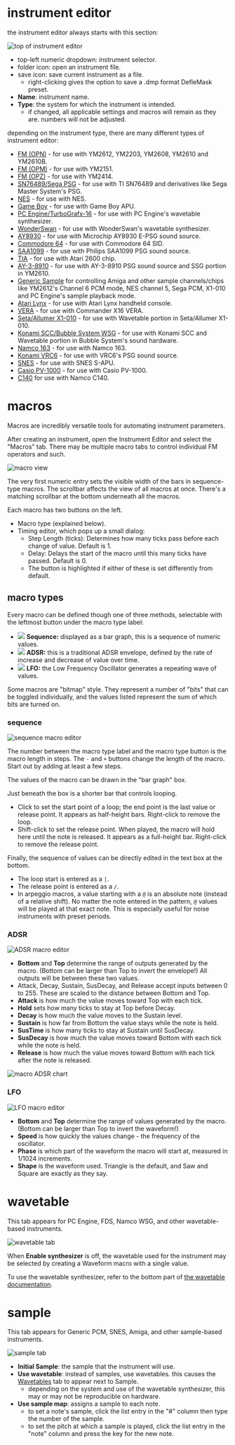 # instrument editor

the instrument editor always starts with this section:

![top of instrument editor](instrument-editor-top.png)

- top-left numeric dropdown: instrument selector.
- folder icon: open an instrument file.
- save icon: save current instrument as a file.
  - right-clicking gives the option to save a .dmp format DefleMask preset.
- **Name**: instrument name.
- **Type**: the system for which the instrument is intended.
  - if changed, all applicable settings and macros will remain as they are. numbers will not be adjusted.

depending on the instrument type, there are many different types of instrument editor:

- [FM (OPN)](fm-opn.md) - for use with YM2612, YM2203, YM2608, YM2610 and YM2610B.
- [FM (OPM)](fm-opm.md) - for use with YM2151.
- [FM (OPZ)](fm-opz.md) - for use with YM2414.
- [SN76489/Sega PSG](psg.md) - for use with TI SN76489 and derivatives like Sega Master System's PSG.
- [NES](nes.md) - for use with NES.
- [Game Boy](game-boy.md) - for use with Game Boy APU.
- [PC Engine/TurboGrafx-16](pce.md) - for use with PC Engine's wavetable synthesizer.
- [WonderSwan](wonderswan.md) - for use with WonderSwan's wavetable synthesizer.
- [AY8930](ay8930.md) - for use with Microchip AY8930 E-PSG sound source.
- [Commodore 64](c64.md) - for use with Commodore 64 SID.
- [SAA1099](saa.md) - for use with Philips SAA1099 PSG sound source.
- [TIA](tia.md) - for use with Atari 2600 chip.
- [AY-3-8910](ay8910.md) - for use with AY-3-8910 PSG sound source and SSG portion in YM2610.
- [Generic Sample](amiga.md) for controlling Amiga and other sample channels/chips like YM2612's Channel 6 PCM mode, NES channel 5, Sega PCM, X1-010 and PC Engine's sample playback mode.
- [Atari Lynx](lynx.md) - for use with Atari Lynx handheld console.
- [VERA](vera.md) - for use with Commander X16 VERA.
- [Seta/Allumer X1-010](x1_010.md) - for use with Wavetable portion in Seta/Allumer X1-010.
- [Konami SCC/Bubble System WSG](scc.md) - for use with Konami SCC and Wavetable portion in Bubble System's sound hardware.
- [Namco 163](n163.md) - for use with Namco 163.
- [Konami VRC6](vrc6.md) - for use with VRC6's PSG sound source.
- [SNES](snes.md) - for use with SNES S-APU.
- [Casio PV-1000](pv1000.md) - for use with Casio PV-1000.
- [C140](c140.md) for use with Namco C140.

# macros

Macros are incredibly versatile tools for automating instrument parameters.

After creating an instrument, open the Instrument Editor and select the "Macros" tab. There may be multiple macro tabs to control individual FM operators and such.

![macro view](macroview.png)

The very first numeric entry sets the visible width of the bars in sequence-type macros. The scrollbar affects the view of all macros at once. There's a matching scrollbar at the bottom underneath all the macros.

Each macro has two buttons on the left.
- Macro type (explained below).
- Timing editor, which pops up a small dialog:
  - Step Length (ticks): Determines how many ticks pass before each change of value. Default is 1.
  - Delay: Delays the start of the macro until this many ticks have passed. Default is 0.
  - The button is highlighted if either of these is set differently from default.

## macro types

Every macro can be defined though one of three methods, selectable with the leftmost button under the macro type label:

- ![](macro-button-seq.png) **Sequence:** displayed as a bar graph, this is a sequence of numeric values.
- ![](macro-button-ADSR.png) **ADSR:** this is a traditional ADSR envelope, defined by the rate of increase and decrease of value over time.
- ![](macro-button-LFO.png) **LFO:** the Low Frequency Oscillator generates a repeating wave of values.

Some macros are "bitmap" style. They represent a number of "bits" that can be toggled individually, and the values listed represent the sum of which bits are turned on.

### sequence

![sequence macro editor](macro-seq.png)

The number between the macro type label and the macro type button is the macro length in steps. The `-` and `+` buttons change the length of the macro. Start out by adding at least a few steps.

The values of the macro can be drawn in the "bar graph" box.

Just beneath the box is a shorter bar that controls looping.
- Click to set the start point of a loop; the end point is the last value or release point. It appears as half-height bars. Right-click to remove the loop.
- Shift-click to set the release point. When played, the macro will hold here until the note is released. It appears as a full-height bar. Right-click to remove the release point.

Finally, the sequence of values can be directly edited in the text box at the bottom.
- The loop start is entered as a `|`.
- The release point is entered as a `/`.
- In arpeggio macros, a value starting with a `@` is an absolute note (instead of a relative shift). No matter the note entered in the pattern, `@` values will be played at that exact note. This is especially useful for noise instruments with preset periods.

### ADSR

![ADSR macro editor](macro-ADSR.png)

- **Bottom** and **Top** determine the range of outputs generated by the macro. (Bottom can be larger than Top to invert the envelope!) All outputs will be between these two values.
- Attack, Decay, Sustain, SusDecay, and Release accept inputs between 0 to 255. These are scaled to the distance between Bottom and Top.
- **Attack** is how much the value moves toward Top with each tick.
- **Hold** sets how many ticks to stay at Top before Decay.
- **Decay** is how much the value moves to the Sustain level.
- **Sustain** is how far from Bottom the value stays while the note is held.
- **SusTime** is how many ticks to stay at Sustain until SusDecay.
- **SusDecay** is how much the value moves toward Bottom with each tick while the note is held.
- **Release** is how much the value moves toward Bottom with each tick after the note is released.

![macro ADSR chart](macro-ADSRchart.png)

### LFO

![LFO macro editor](macro-LFO.png)

- **Bottom** and **Top** determine the range of values generated by the macro. (Bottom can be larger than Top to invert the waveform!)
- **Speed** is how quickly the values change - the frequency of the oscillator.
- **Phase** is which part of the waveform the macro will start at, measured in 1/1024 increments.
- **Shape** is the waveform used. Triangle is the default, and Saw and Square are exactly as they say.



# wavetable

This tab appears for PC Engine, FDS, Namco WSG, and other wavetable-based instruments.

![wavetable tab](wavetable.png)

When **Enable synthesizer** is off, the wavetable used for the instrument may be selected by creating a Waveform macro with a single value.

To use the wavetable synthesizer, refer to the bottom part of [the wavetable documentation](../5-wave/README.md).


# sample

This tab appears for Generic PCM, SNES, Amiga, and other sample-based instruments.

![sample tab](sample-map.png)

- **Initial Sample**: the sample that the instrument will use.
- **Use wavetable**: instead of samples, use wavetables. this causes the [Wavetables](../5-wave/README.md) tab to appear next to Sample.
  - depending on the system and use of the wavetable synthesizer, this may or may not be reproducible on hardware.
- **Use sample map**: assigns a sample to each note.
  - to set a note's sample, click the list entry in the "#" column then type the number of the sample.
  - to set the pitch at which a sample is played, click the list entry in the "note" column and press the key for the new note.

